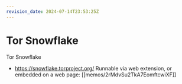 ```yaml
---
revision_date: 2024-07-14T23:53:25Z
---
```

# Tor Snowflake
Tor Snowflake
* https://snowflake.torproject.org/
Runnable via web extension, or embedded on a web page: [[memos/2rMdvSu2TkA7EomftcwiXF]]
